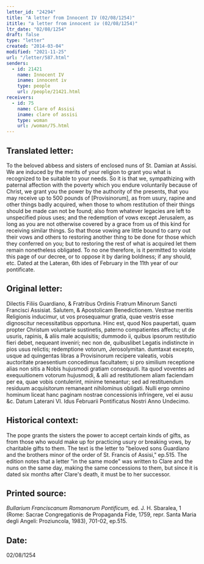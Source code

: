 ```yaml
---
letter_id: "24294"
title: "A letter from Innocent IV (02/08/1254)"
ititle: "a letter from innocent iv (02/08/1254)"
ltr_date: "02/08/1254"
draft: false
type: "letter"
created: "2014-03-04"
modified: "2021-11-25"
url: "/letter/587.html"
senders:
  - id: 21421
    name: Innocent IV
    iname: innocent iv
    type: people
    url: /people/21421.html
receivers:
  - id: 75
    name: Clare of Assisi
    iname: clare of assisi
    type: woman
    url: /woman/75.html
---
```

<h2> Translated letter:</h2>To the beloved abbess and sisters of enclosed nuns of St. Damian at Assisi.
We are induced by the merits of your religion to grant you what is recognized to be suitable to your needs.  So it is that we, sympathizing with paternal affection with the poverty which you endure voluntarily because of Christ, we grant you the power by the authority of the presents, that you may receive up to 500 pounds of [Provisinorum], as from usury, rapine and other things badly acquired, when those to whom restitution of their things should be made can not be found; also from whatever legacies are left to unspecified pious uses; and the redemption of vows except Jerusalem, as long as you are not otherwise covered by a grace from us of this kind for receiving similar things.  So that those vowing are little bound to carry out their vows and others to restoring another thing to be done for those which they conferred on you; but to restoring the rest of what is acquired let them remain nonetheless obligated.
To no one therefore, is it permitted to violate this page of our decree, or to oppose it by daring boldness; if any should, etc.
Dated at the Lateran, 6th ides of February in the 11th year of our pontificate.
<h2 class="mt-4"> Original letter:</h2>Dilectis Filiis Guardiano, & Fratribus Ordinis Fratrum Minorum Sancti Francisci Assisiat. Salutem, & Apostolicam Benedictionem.
Vestrae meritis Religionis inducimur, ut vos prosequamur gratia, quae vestris esse dignoscitur necessitatibus opportuna. Hinc est, quod Nos paupertati, quam propter Christum voluntarie sustinetis, paterno compatientes affectu; ut de usuris, rapinis, & aliis male acquisitis; dummodo ii, quibus ipsorum restitutio fieri debet, nequeant inveniri; nec non de, quibuslibet Legatis indistincte in pios usus relictis; redemptione votorum, Jerosolymitan. dumtaxat excepto, usque ad quingentas libras a Provisinorum recipere valeatis, vobis auctoritate praesentium concedimus facultatem; si pro similium receptione alias non sitis a Nobis hujusmodi gratiam consequuti. Ita quod voventes ad exequuitionem votorum hujusmodi, & alii ad restitutionem aliam faciendam per ea, quae vobis contulerint, minime teneantur; sed ad restituendum residuum acquisitorum remaneant nihilominus obligati. Nulli ergo omnino hominum liceat hanc paginam nostrae concessionis infringere, vel ei ausu &c.
Datum Laterani VI. Idus Februarii Pontificatus Nostri Anno Undecimo.
<h2 class="mt-4"> Historical context:</h2>The pope grants the sisters the power to accept certain kinds of gifts, as from those who would make up for practicing usury or breaking vows, by charitable gifts to them.  The text is the letter to "beloved sons Guardiano and the brothers minor of the order of St. Francis of Assisi," ep.515.   The edition notes that a letter "in the same mode" was written to Clare and the nuns on the same day, making the same concessions to them, but since it is dated six months after Clare's death, it must be to her successor.
<h2 class="mt-4"> Printed source:</h2><p><em>Bullarium Franciscanum Romanorum Pontificum,</em> ed. J. H. Sbaralea, 1 (Rome: Sacrae Congregationis de Propaganda Fide, 1759, repr. Santa Maria degli Angeli: Proziuncola, 1983), 701-02, ep.515.</p><h2 class="mt-4"> Date:</h2>02/08/1254